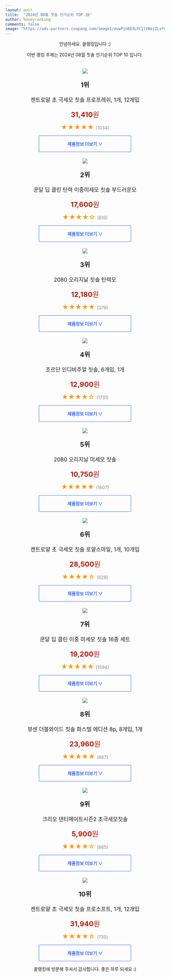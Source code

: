 ```yaml
---
layout: post
title:  "2024년 08월 칫솔 인기순위 TOP 10"
author: honeyranking
comments: false
image: "https://ads-partners.coupang.com/image1/euwPjG6EXLFCjlVBejZLsFOBYBOBnZG4ZHWu_0VnDE50lYL6mdr0UfxY0clEq4LA9J3hsRqu4NAgj1N2Ot9sR2_zp_bInczp6jjw8OIvhWzneW9Nx15xEuAtAY150qzL1BB4zxEKP5U0Kwvww4uZ8vH7oUL8by8dvfLb8MZ77tDQyyRTocDRkwY8F2j6nM7G2O8HmnCkr19BDSYUEggRPW5Fj1UWu5JCbX5pBkRoVSO7vqAK6_8vPIZJBWsp0bDNAHsipAr4FDBmSxyUWZ_7wJ7bstO69ZxtQA44_jRp"
---
```

<p style="text-align: center;">안녕하세요. 꿀랭킹입니다 :)</p>
<p style="text-align: center;">이번 랭킹 주제는 2024년 08월 칫솔 인기순위 TOP 10 입니다.</p><center><img src="https://ads-partners.coupang.com/image1/euwPjG6EXLFCjlVBejZLsFOBYBOBnZG4ZHWu_0VnDE50lYL6mdr0UfxY0clEq4LA9J3hsRqu4NAgj1N2Ot9sR2_zp_bInczp6jjw8OIvhWzneW9Nx15xEuAtAY150qzL1BB4zxEKP5U0Kwvww4uZ8vH7oUL8by8dvfLb8MZ77tDQyyRTocDRkwY8F2j6nM7G2O8HmnCkr19BDSYUEggRPW5Fj1UWu5JCbX5pBkRoVSO7vqAK6_8vPIZJBWsp0bDNAHsipAr4FDBmSxyUWZ_7wJ7bstO69ZxtQA44_jRp" style="margin-top:20px" /></center><p style="text-align: center; font-size: 20px"><b>1위</b></p><p style="text-align: center; font-size: 17px">켄트로얄 초 극세모 칫솔 프로프레쉬, 1개, 12개입</p><p style="text-align: center;"><span style="color: #b61800; font-size: 22px;"><b>31,410</b>원</span></p><p style="text-align: center;"><span style="color: #ff9600; font-size: 20px;">★★★★★ </span><span style="color: #878787;">(1034)</span></p><center><a href="https://link.coupang.com/re/AFFSDP?lptag=AF3899140&subid=honeyrank&pageKey=5993493276&itemId=10828708397&vendorItemId=78108778134&traceid=V0-153-f22d06c2ed78cd86&clickBeacon=c85e6ae0-5f2e-11ef-b3bc-4d17efd373c4%7E3&requestid=20240821050000623205912145&token=31850C%7CMIXED"><div style="font-size: 14px; display: inline-block; padding: 15px 90px; color: #346aff; border-radius: 2px; border: 1px solid #346aff; cursor: pointer;"><b>제품정보 더보기 &or;</b></div></a></center><center><img src="https://ads-partners.coupang.com/image1/qQQ1K_LSxDko8NkNqZi52q9tvHSIiIGVNv1N3rsprTeR2TFEOqp-mZ8nOK6Vn2CGv1Kie3sqehY82Lgm2p6NwQ_FGwBE1PRJWjrD1qCkYiEs1kl7mniVaEv5JVkyWlxZhqlgjEFXmfNRsxgmIEFZR89cMEAxa4lmusoNaS0zyD157aBCfp7OgBgXV9LD5VTPPAZUSz01gvGp9ouRnPMC8v_sg6U8suR-btJUfxW_FJnXDWzNTBv-can1XFn3BmY7AHF6sGQImU86j-MhcRXSvlaw2EsSEikzlBO8esNdn79FeMcePoFJ1x4=" style="margin-top:20px" /></center><p style="text-align: center; font-size: 20px"><b>2위</b></p><p style="text-align: center; font-size: 17px">쿤달 딥 클린 탄력 이중미세모 칫솔 부드러운모</p><p style="text-align: center;"><span style="color: #b61800; font-size: 22px;"><b>17,600</b>원</span></p><p style="text-align: center;"><span style="color: #ff9600; font-size: 20px;">★★★★☆ </span><span style="color: #878787;">(616)</span></p><center><a href="https://link.coupang.com/re/AFFSDP?lptag=AF3899140&subid=honeyrank&pageKey=1847088562&itemId=3139881897&vendorItemId=71127518475&traceid=V0-153-c2c8bad84ee7d621&requestid=20240821050000623205912145&token=31850C%7CMIXED"><div style="font-size: 14px; display: inline-block; padding: 15px 90px; color: #346aff; border-radius: 2px; border: 1px solid #346aff; cursor: pointer;"><b>제품정보 더보기 &or;</b></div></a></center><center><img src="https://ads-partners.coupang.com/image1/XAnUqUfMAK8eJS14XFCInM3L2f3eycrxhzE4zLa-HQWQFKVhkZqS0fiO8y9BY2uSKcPyCQqge2YkUBKwKbQC3zBobFxkcfHKBIYsGb-yTYsC3nPF5F3G_zAfTExM81vlm73jrPjBlR5qToznBi2sJHrBTu-4PmJiWVhHpjLh1fjw7vmilLtkBRqHzf6HnGay0pIdxeCJClguiEyihu8M5WK-dnuvSJKV6rd9LMUGZ5D4SHp-k9mx0yMxgWIEk-yJfBp8009sKfLAk1qpenjuFe84BE2ISuWlBw==" style="margin-top:20px" /></center><p style="text-align: center; font-size: 20px"><b>3위</b></p><p style="text-align: center; font-size: 17px">2080 오리지날 칫솔 탄력모</p><p style="text-align: center;"><span style="color: #b61800; font-size: 22px;"><b>12,180</b>원</span></p><p style="text-align: center;"><span style="color: #ff9600; font-size: 20px;">★★★★★ </span><span style="color: #878787;">(379)</span></p><center><a href="https://link.coupang.com/re/AFFSDP?lptag=AF3899140&subid=honeyrank&pageKey=197799&itemId=19146247715&vendorItemId=4322484276&traceid=V0-153-ef609ac7e1b18eb5&requestid=20240821050000623205912145&token=31850C%7CMIXED"><div style="font-size: 14px; display: inline-block; padding: 15px 90px; color: #346aff; border-radius: 2px; border: 1px solid #346aff; cursor: pointer;"><b>제품정보 더보기 &or;</b></div></a></center><center><img src="https://ads-partners.coupang.com/image1/PMzlFnosjzU5TX5QPMPzSdo1BKQUsSVXf2zfIlxB4iH7barOBA8IKRkviW_Dhvk5rVA8FkI6-q84eMv63IYaXXBKtIr2l7gY1BoqnucCQspkJb41TM0CO5pX5GJFkKioDOVvMwhjg5dXtC6e-pKtZ04NwebrRS1p_5VVmliGLvKGnz7d0_NlQqh7BhmqYpdn52xn3mt1Uwv_FJoxT5xPIZbP60SD0SvFY1FaZKZmyvTBvVJcwsGHaj3SR_wR5fA_dr-ngOEfQenVTUpz-0pzXKu5nNTW4GLowTOUifaO" style="margin-top:20px" /></center><p style="text-align: center; font-size: 20px"><b>4위</b></p><p style="text-align: center; font-size: 17px">조르단 인디비주얼 칫솔, 6개입, 1개</p><p style="text-align: center;"><span style="color: #b61800; font-size: 22px;"><b>12,900</b>원</span></p><p style="text-align: center;"><span style="color: #ff9600; font-size: 20px;">★★★★☆ </span><span style="color: #878787;">(1731)</span></p><center><a href="https://link.coupang.com/re/AFFSDP?lptag=AF3899140&subid=honeyrank&pageKey=18773001&itemId=75362090&vendorItemId=3125591039&traceid=V0-153-f80ded3f016b84a9&clickBeacon=c85e6ae0-5f2e-11ef-9e19-48439962c599%7E3&requestid=20240821050000623205912145&token=31850C%7CMIXED"><div style="font-size: 14px; display: inline-block; padding: 15px 90px; color: #346aff; border-radius: 2px; border: 1px solid #346aff; cursor: pointer;"><b>제품정보 더보기 &or;</b></div></a></center><center><img src="https://ads-partners.coupang.com/image1/TH36z8m7jXFM_Cd8TFkBojXYgYG8Smm81ESq5orVCbVTsIDEV9SuUNYlH2iVaYEI9JEnQnlksBUfb_O8aZWMAUjeJ2KGCterdKVmQdDpbavAkW9Rw_hnFwmFpIYdDHeJ7pvzV8bdLlFQgN3gVLY_BAzx1PbZS1N-hx9SkT0xvVd2hWbGEPNWYgcKELTz64HwZMIcWkWiPVgringZ3P5-k9_isL2V1R-mAkf4S7oKSpd3hnbBWCZ5ddkvtIjBVc6IRa4xu7PbLXT439cb3cX2VA_-qfPBh2SmLGBI" style="margin-top:20px" /></center><p style="text-align: center; font-size: 20px"><b>5위</b></p><p style="text-align: center; font-size: 17px">2080  오리지날 미세모 칫솔</p><p style="text-align: center;"><span style="color: #b61800; font-size: 22px;"><b>10,750</b>원</span></p><p style="text-align: center;"><span style="color: #ff9600; font-size: 20px;">★★★★★ </span><span style="color: #878787;">(1607)</span></p><center><a href="https://link.coupang.com/re/AFFSDP?lptag=AF3899140&subid=honeyrank&pageKey=330099014&itemId=6821589655&vendorItemId=84656623884&traceid=V0-153-3f69da975beb2f93&requestid=20240821050000623205912145&token=31850C%7CMIXED"><div style="font-size: 14px; display: inline-block; padding: 15px 90px; color: #346aff; border-radius: 2px; border: 1px solid #346aff; cursor: pointer;"><b>제품정보 더보기 &or;</b></div></a></center><center><img src="https://ads-partners.coupang.com/image1/hPqfGseUmtk4wgUChHHSRmwnd18zNXpXstInWFMeM_JQQrKA7p6gUBJ18IZPxPIcKNiWasukxkbakhExpnW9NQcd52DpZM8IpNk0TrP7THKeg1wWEyO_XdyeiHyV5VlrOK9v3ymcSrl7CDU5IoLBNT4DQle6otMBr27-_S2j2JjLddAiMNHfD-vlIh4y-xh59ize5Gaa2C8v0M5PxYXphPcRfuHcsQXY0e_WfpE20JCJOiIMN-qJQ5x6hxhNTpHyAhulK_nasWeUM_CpMDLGXEAriHjkQUgHE0Sf1KI9wCuj" style="margin-top:20px" /></center><p style="text-align: center; font-size: 20px"><b>6위</b></p><p style="text-align: center; font-size: 17px">켄트로얄 초 극세모 칫솔 로얄스마일, 1개, 10개입</p><p style="text-align: center;"><span style="color: #b61800; font-size: 22px;"><b>28,500</b>원</span></p><p style="text-align: center;"><span style="color: #ff9600; font-size: 20px;">★★★★☆ </span><span style="color: #878787;">(628)</span></p><center><a href="https://link.coupang.com/re/AFFSDP?lptag=AF3899140&subid=honeyrank&pageKey=5993493357&itemId=10828708691&vendorItemId=78108778434&traceid=V0-153-2907a5bd5b4d90e9&clickBeacon=c85e6ae0-5f2e-11ef-b6bb-185526541401%7E3&requestid=20240821050000623205912145&token=31850C%7CMIXED"><div style="font-size: 14px; display: inline-block; padding: 15px 90px; color: #346aff; border-radius: 2px; border: 1px solid #346aff; cursor: pointer;"><b>제품정보 더보기 &or;</b></div></a></center><center><img src="https://ads-partners.coupang.com/image1/qt_1tp4PWsqYpONRqkksk5Vi23g6-4sSO7c2cGGGtTeFNBjT78SpqP7buQE4SQUti0cZZuLT_HJoSutGRH6zysoOslpdnwNcbMpQqpGiiCHDDuw9_V-Z2Dd5vPgdqR5jbOyNS1maPH2t8Lb_9wUCEFRtpSyRhzVfltC1l21of1uCF8ytHi2yB7N86PE0LKF4uNnVM18M6pFEMPCqfemVgkiPNbyA0gaDBLvBwrynbqw1h-y8oj3h85uNyUbYGHlYNV7HWrt2u8-5G753_ZA0LrILscop6EPF8otfID7OdDCwy6RBmBlgF4gs" style="margin-top:20px" /></center><p style="text-align: center; font-size: 20px"><b>7위</b></p><p style="text-align: center; font-size: 17px">쿤달 딥 클린 이중 미세모 칫솔 16종 세트</p><p style="text-align: center;"><span style="color: #b61800; font-size: 22px;"><b>19,200</b>원</span></p><p style="text-align: center;"><span style="color: #ff9600; font-size: 20px;">★★★★★ </span><span style="color: #878787;">(1594)</span></p><center><a href="https://link.coupang.com/re/AFFSDP?lptag=AF3899140&subid=honeyrank&pageKey=6155678686&itemId=11913427229&vendorItemId=71127518514&traceid=V0-153-27482360958d59d3&requestid=20240821050000623205912145&token=31850C%7CMIXED"><div style="font-size: 14px; display: inline-block; padding: 15px 90px; color: #346aff; border-radius: 2px; border: 1px solid #346aff; cursor: pointer;"><b>제품정보 더보기 &or;</b></div></a></center><center><img src="https://ads-partners.coupang.com/image1/mXCW3l-3ISWYo0qfmWsQG_lhfz-C1yv37f2X9Erjfsp47QdcJZwTzEy_uhIwqYBdVMxCLu65FCv9JFLmpYFm_Md-7WrpKntDFAvsT9OC_XxfoIXN12m5TOnFOIT7LtEwaBVyXFlK-govjtdCW8t7rbv5F4jVJW9a_jSH_-Plr42jwXsoR4d4bhfoSsPvtdK9exCroOn_AL8lMOaNuyVxOfMx7l56PiwddvqdBuU158nh5PsnQlHvH0A3T5EMq0xJw_um7LovZTlMaiTWBy4DXWILLB2v32MQgtR8Lxpkzps1" style="margin-top:20px" /></center><p style="text-align: center; font-size: 20px"><b>8위</b></p><p style="text-align: center; font-size: 17px">뷰센 더블와이드 칫솔 파스텔 에디션 8p, 8개입, 1개</p><p style="text-align: center;"><span style="color: #b61800; font-size: 22px;"><b>23,960</b>원</span></p><p style="text-align: center;"><span style="color: #ff9600; font-size: 20px;">★★★★★ </span><span style="color: #878787;">(887)</span></p><center><a href="https://link.coupang.com/re/AFFSDP?lptag=AF3899140&subid=honeyrank&pageKey=7249251546&itemId=18436417652&vendorItemId=85541107896&traceid=V0-153-5ab2a13144b11168&clickBeacon=c85e6ae0-5f2e-11ef-99a7-9a47690e1f7d%7E3&requestid=20240821050000623205912145&token=31850C%7CMIXED"><div style="font-size: 14px; display: inline-block; padding: 15px 90px; color: #346aff; border-radius: 2px; border: 1px solid #346aff; cursor: pointer;"><b>제품정보 더보기 &or;</b></div></a></center><center><img src="https://ads-partners.coupang.com/image1/m0bQsYa67nK_-QCom-Pv0NwtXP8uZ_DXMRJWe4Dyv0YqFty1ylZjPueZD7h2Wp-I_gKTT7BMDFaqjqcEswxQL2xXT1R0yEJe6xYQcdF2hO4W9aJiVuMmbz9XTUIoBVxZw7byvsBezC-q-UAHciO_SApCcpIT3DF17mosMkJV3gYTQhZ3-GLnCsK730TBXsYuwrJJkV0ACSxPkGj4ODyJ3QCK2iDmy8Eobq4xJUgSTs40H1T-Vgn2kV-b3jc67-DJXjpIE7LJ9ROdu-o5W2Ut0pMWMkHBiGlJhxE=" style="margin-top:20px" /></center><p style="text-align: center; font-size: 20px"><b>9위</b></p><p style="text-align: center; font-size: 17px">크리오 덴티메이트시즌2 초극세모칫솔</p><p style="text-align: center;"><span style="color: #b61800; font-size: 22px;"><b>5,900</b>원</span></p><p style="text-align: center;"><span style="color: #ff9600; font-size: 20px;">★★★★☆ </span><span style="color: #878787;">(865)</span></p><center><a href="https://link.coupang.com/re/AFFSDP?lptag=AF3899140&subid=honeyrank&pageKey=295455246&itemId=19766859575&vendorItemId=5310365202&traceid=V0-153-f8c5aac56c9bb741&requestid=20240821050000623205912145&token=31850C%7CMIXED"><div style="font-size: 14px; display: inline-block; padding: 15px 90px; color: #346aff; border-radius: 2px; border: 1px solid #346aff; cursor: pointer;"><b>제품정보 더보기 &or;</b></div></a></center><center><img src="https://ads-partners.coupang.com/image1/FJ_yQ1tthNMeybNVFA9bhoyBcg91U7-oSe6YqQmj6pOpyC4mwFaHI5woG5T-bMRj6LiAUyDQMTdxppIVXA18Xf-ovryrLIBoXRxzDB15kdEWha_Lv3KdkTKeL2-DaF2-xLiivdKCsnJv8DTzF7KEhyJFUi1sCHhaVe-pKgvhbzpWZOUzZNrR4vC0JnhfbfaB_JLlPKWskimQsgzHIETrJwLZaN5NCOC8I6oWiCSB6EpR9h6-eC_YxY0wqAskVDCezQmCe_g5R6k44JRnCinu4Llq3FBrvagCQosltUYt1w==" style="margin-top:20px" /></center><p style="text-align: center; font-size: 20px"><b>10위</b></p><p style="text-align: center; font-size: 17px">켄트로얄 초 극세모 칫솔 프로소프트, 1개, 12개입</p><p style="text-align: center;"><span style="color: #b61800; font-size: 22px;"><b>31,940</b>원</span></p><p style="text-align: center;"><span style="color: #ff9600; font-size: 20px;">★★★★☆ </span><span style="color: #878787;">(735)</span></p><center><a href="https://link.coupang.com/re/AFFSDP?lptag=AF3899140&subid=honeyrank&pageKey=5993493365&itemId=10828708730&vendorItemId=78108778477&traceid=V0-153-b85b731e8ae0edc8&clickBeacon=c85e6ae0-5f2e-11ef-8108-0ce89557d125%7E3&requestid=20240821050000623205912145&token=31850C%7CMIXED"><div style="font-size: 14px; display: inline-block; padding: 15px 90px; color: #346aff; border-radius: 2px; border: 1px solid #346aff; cursor: pointer;"><b>제품정보 더보기 &or;</b></div></a></center><p style="text-align: center;">꿀랭킹에 방문해 주셔서 감사합니다. 좋은 하루 되세요 :)</p>